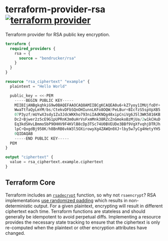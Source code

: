# terraform-provider-rsa [![terraform provider](https://img.shields.io/badge/terraform-registry-623CE4)](https://registry.terraform.io/providers/bendrucker/rsa/latest)

Terraform provider for RSA public key encryption. 

```tf
terraform {
  required_providers {
    rsa = {
      source = "bendrucker/rsa"
    }
  }
}

resource "rsa_ciphertext" "example" {
  plaintext = "Hello World"

  public_key = <<-PEM
    -----BEGIN PUBLIC KEY-----
    MIIBIjANBgkqhkiG9w0BAQEFAAOCAQ8AMIIBCgKCAQEA0u6+kZ7yoy1IMUjfoDY+
    WwaTtfaQyLmYM/bs/CtekvDFbSQnOHIunnLKFo8OQW/PeLBur+BIcfzS5spVpXB5
    07P3yzf/mUYwX3sdy1Zu3JdcWKKho793niIAdKNQg48xipCniVg6J5l3WK5816KB
    Dc2+Bjwer2z5cE9G1pUPRnK3m0uHrVsFxmMnk38RZcZnGmokoBzMjUa/2w1kCHuD
    Eq3kdSHvLBmmo5bP9OHHV9F4KVlB8cDp3TSc74U0BVEUDe3BBf9VgXfvqhjDTRJh
    lpC+QxgdBj958K/h8BnRB6vkW3l5OXirowyXg4ZAWQn0XJ+lby5w7yCg4HetyYH5
    0QIDAQAB
    -----END PUBLIC KEY-----
  PEM
}

output "ciphertext" {
  value = rsa_ciphertext.example.ciphertext
}
```

## Terraform Core

Terraform includes an [`rsadecrypt`](https://www.terraform.io/docs/language/functions/rsadecrypt.html) function, so why not `rsaencrypt`? RSA implementations [use randomized padding](https://en.wikipedia.org/wiki/RSA_(cryptosystem)#Padding_schemes) which results in non-deterministic output. For a given plaintext, encrypting will result in different ciphertext each time. Terraform functions are stateless and should generally be idempotent to avoid perpetual diffs. Implementing a resource provides the necessary state tracking to ensure that the ciphertext is only re-computed when the plaintext or other encryption attributes have changed.
